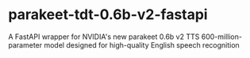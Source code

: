 # parakeet-tdt-0.6b-v2-fastapi
A FastAPI wrapper for NVIDIA's new parakeet 0.6b v2 TTS 600-million-parameter model designed for high-quality English speech recognition
